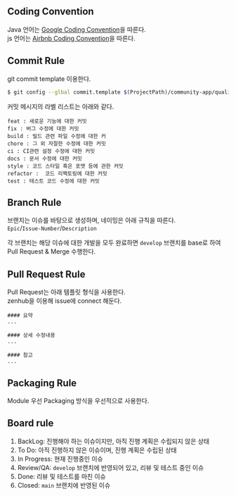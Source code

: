 ## Coding Convention

Java 언어는 [Google Coding Convention](https://google.github.io/styleguide/javaguide.html)을 따른다. <br>
js 언어는 [Airbnb Coding Convention](https://github.com/airbnb/javascript)을 따른다.

## Commit Rule
git commit template 이용한다. 

```bash
$ git config --glbal commit.template $(ProjectPath)/community-app/quality/gitmessage.txt
```

커밋 메시지의 라벨 리스트는 아래와 같다.
```
feat : 새로운 기능에 대한 커밋
fix : 버그 수정에 대한 커밋
build : 빌드 관련 파일 수정에 대한 커
chore : 그 외 자잘한 수정에 대한 커밋
ci : CI관련 설정 수정에 대한 커밋
docs : 문서 수정에 대한 커밋
style : 코드 스타일 혹은 포맷 등에 관한 커밋
refactor :  코드 리팩토링에 대한 커밋
test : 테스트 코드 수정에 대한 커밋
```

## Branch Rule
브랜치는 이슈를 바탕으로 생성하며, 네이밍은 아래 규칙을 따른다. <br>
`Epic`/`Issue-Number`/`Description`

각 브랜치는 해당 이슈에 대한 개발을 모두 완료하면 `develop` 브랜치를 base로 하여 Pull Request & Merge 수행한다.

## Pull Request Rule
Pull Request는 아래 템플릿 형식을 사용한다. <br>
zenhub을 이용해 issue에 connect 해둔다. 
```
#### 요약
...

#### 상세 수정내용
...

#### 참고
...
```

## Packaging Rule
Module 우선 Packaging 방식을 우선적으로 사용한다.

## Board rule
1. BackLog: 진행해야 하는 이슈이지만, 아직 진행 계획은 수립되지 않은 상태
2. To Do: 아직 진행하지 않은 이슈이며, 진행 계획은 수립된 상태
3. In Progress: 현재 진행중인 이슈
4. Review/QA: `develop` 브랜치에 반영되어 있고, 리뷰 및 테스트 중인 이슈
5. Done: 리뷰 및 테스트를 마친 이슈
6. Closed: `main` 브랜치에 반영된 이슈
